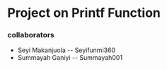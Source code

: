 # Project on Printf Function
### collaborators
* Seyi Makanjuola -- Seyifunmi360
* Summayah Ganiyi -- Summayah001
